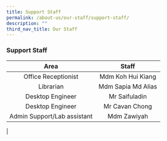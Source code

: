 ```yaml
---
title: Support Staff
permalink: /about-us/our-staff/support-staff/
description: ""
third_nav_title: Our Staff
---
```

### **Support Staff**

| Area | Staff |
|:---:|:---:|
| Office Receptionist |  Mdm Koh Hui Kiang |
|  Librarian |  Mdm Sapia Md Alias |
| Desktop Engineer | Mr Saifuladin  |
| Desktop Engineer | Mr Cavan Chong  |
| Admin Support/Lab assistant  |  Mdm Zawiyah |
|